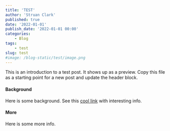 ```yaml
---
title: 'TEST'
author: 'Struan Clark'
published: true
date: '2022-01-01'
publish_date: '2022-01-01 00:00'
categories:
    - Blog
tags:
    - test
slug: test
#image: /blog-static/test/image.png
---
```


This is an introduction to a test post. It shows up as a preview. Copy this file as a starting point for a new post and update the header block.

<!--more-->

#### Background

Here is some background. See this [cool link](https://www.google.com/) with interesting info.


#### More

Here is some more info.
